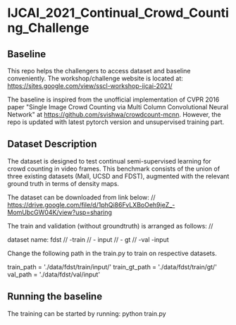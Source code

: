 # IJCAI_2021_Continual_Crowd_Counting_Challenge

## Baseline

This repo helps the challengers to access dataset and baseline conveniently. The workshop/challenge website is located at:
https://sites.google.com/view/sscl-workshop-ijcai-2021/

The baseline is inspired from the unofficial implementation of CVPR 2016 paper "Single Image Crowd Counting via Multi Column Convolutional Neural Network" at https://github.com/svishwa/crowdcount-mcnn. However, the repo is updated with latest pytorch version and unsupervised training part.

## Dataset Description

The dataset is designed to test continual semi-supervised learning for crowd counting in video frames. This benchmark consists of the union of three existing datasets (Mall, UCSD and FDST), augmented with the relevant ground truth in terms of density maps.

The dataset can be downloaded from link below: //
https://drive.google.com/file/d/1phQi86FvLXBoOeh9jeZ_-MomUbcGW04K/view?usp=sharing

The train and validation (without groundtruth) is arranged as follows: //

dataset name: fdst //
                  -train //
                        - input //
                        - gt //
                  -val
                      -input
                      
Change the following path in the train.py to train on respective datasets.

train_path = './data/fdst/train/input/'
train_gt_path = './data/fdst/train/gt/'
val_path = './data/fdst/val/input'
                      
## Running the baseline

The training can be started by running:
                                      python train.py

